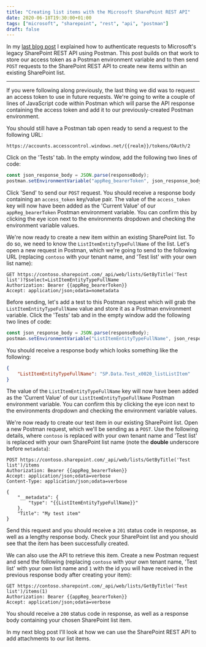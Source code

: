 ```yaml
---
title: "Creating list items with the Microsoft SharePoint REST API"
date: 2020-06-18T19:30:00+01:00
tags: ["microsoft", "sharepoint", "rest", "api", "postman"]
draft: false
---
```


In my [last blog post](../2020-06-16-sharepoint-api-authentication-with-postman) I explained how to authenticate requests to Microsoft's legacy SharePoint REST API using Postman. This post builds on that work to store our access token as a Postman environment variable and to then send `POST` requests to the SharePoint REST API to create new items within an existing SharePoint list.

---

If you were following along previously, the last thing we did was to request an access token to use in future requests. We're going to write a couple of lines of JavaScript code within Postman which will parse the API response containing the access token and add it to our previously-created Postman environment.

You should still have a Postman tab open ready to send a request to the following URL:

```
https://accounts.accesscontrol.windows.net/{{realm}}/tokens/OAuth/2
```

Click on the 'Tests' tab. In the empty window, add the following two lines of code:

```javascript
const json_response_body = JSON.parse(responseBody);
postman.setEnvironmentVariable("appReg_bearerToken", json_response_body.access_token);
```

Click 'Send' to send our `POST` request. You should receive a response body containing an `access_token` key/value pair. The value of the `access_token` key will now have been added as the 'Current Value' of our `appReg_bearerToken` Postman environment variable. You can confirm this by clicking the eye icon next to the environments dropdown and checking the environment variable values.

We're now ready to create a new item within an existing SharePoint list. To do so, we need to know the `ListItemEntityTypeFullName` of the list. Let's open a new request in Postman, which we're going to send to the following URL (replacing `contoso` with your tenant name, and 'Test list' with your own list name):

```http
GET https://contoso.sharepoint.com/_api/web/lists/GetByTitle('Test list')?$select=ListItemEntityTypeFullName
Authorization: Bearer {{appReg_bearerToken}}
Accept: application/json;odata=nometadata
```

Before sending, let's add a test to this Postman request which will grab the `ListItemEntityTypeFullName` value and store it as a Postman environment variable. Click the 'Tests' tab and in the empty window add the following two lines of code:

```javascript
const json_response_body = JSON.parse(responseBody);
postman.setEnvironmentVariable("ListItemEntityTypeFullName", json_response_body.ListItemEntityTypeFullName);
```

You should receive a response body which looks something like the following:

```json
{
    "ListItemEntityTypeFullName": "SP.Data.Test_x0020_listListItem"
}
```

The value of the `ListItemEntityTypeFullName` key will now have been added as the 'Current Value' of our `ListItemEntityTypeFullName` Postman environment variable. You can confirm this by clicking the eye icon next to the environments dropdown and checking the environment variable values.

We're now ready to create our test item in our existing SharePoint list. Open a new Postman request, which we'll be sending as a `POST`. Use the following details, where `contoso` is replaced with your own tenant name and 'Test list' is replaced with your own SharePoint list name (note the **double** underscore before `metadata`):

```http
POST https://contoso.sharepoint.com/_api/web/lists/GetByTitle('Test list')/items
Authorization: Bearer {{appReg_bearerToken}}
Accept: application/json;odata=verbose
Content-Type: application/json;odata=verbose

{
    "__metadata": {
        "type": "{{ListItemEntityTypeFullName}}"
    },
    "Title": "My test item"
}
```

Send this request and you should receive a `201` status code in response, as well as a lengthy response body. Check your SharePoint list and you should see that the item has been successfully created.

We can also use the API to retrieve this item. Create a new Postman request and send the following (replacing `contoso` with your own tenant name, 'Test list' with your own list name and `1` with the id you will have received in the previous response body after creating your item):

```http
GET https://contoso.sharepoint.com/_api/web/lists/GetByTitle('Test list')/items(1)
Authorization: Bearer {{appReg_bearerToken}}
Accept: application/json;odata=verbose
```

You should receive a `200` status code in response, as well as a response body containing your chosen SharePoint list item.

In my next blog post I'll look at how we can use the SharePoint REST API to add attachments to our list items.
